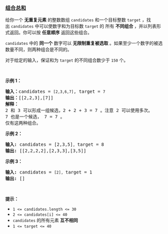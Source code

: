 ### [组合总和](https://leetcode-cn.com/problems/combination-sum)

<p>给你一个 <strong>无重复元素</strong> 的整数数组&nbsp;<code>candidates</code> 和一个目标整数&nbsp;<code>target</code>&nbsp;，找出&nbsp;<code>candidates</code>&nbsp;中可以使数字和为目标数&nbsp;<code>target</code> 的 所有<em>&nbsp;</em><strong>不同组合</strong> ，并以列表形式返回。你可以按 <strong>任意顺序</strong> 返回这些组合。</p>

<p><code>candidates</code> 中的 <strong>同一个</strong> 数字可以 <strong>无限制重复被选取</strong> 。如果至少一个数字的被选数量不同，则两种组合是不同的。&nbsp;</p>

<p>对于给定的输入，保证和为&nbsp;<code>target</code> 的不同组合数少于 <code>150</code> 个。</p>

<p>&nbsp;</p>

<p><strong>示例&nbsp;1：</strong></p>

<pre>
<strong>输入：</strong>candidates = <code>[2,3,6,7]</code>, target = <code>7</code>
<strong>输出：</strong>[[2,2,3],[7]]
<strong>解释：</strong>
2 和 3 可以形成一组候选，2 + 2 + 3 = 7 。注意 2 可以使用多次。
7 也是一个候选， 7 = 7 。
仅有这两种组合。</pre>

<p><strong>示例&nbsp;2：</strong></p>

<pre>
<strong>输入: </strong>candidates = [2,3,5]<code>, </code>target = 8
<strong>输出: </strong>[[2,2,2,2],[2,3,3],[3,5]]</pre>

<p><strong>示例 3：</strong></p>

<pre>
<strong>输入: </strong>candidates = <code>[2], </code>target = 1
<strong>输出: </strong>[]
</pre>

<p>&nbsp;</p>

<p><strong>提示：</strong></p>

<ul>
	<li><code>1 &lt;= candidates.length &lt;= 30</code></li>
	<li><code>2 &lt;= candidates[i] &lt;= 40</code></li>
	<li><code>candidates</code> 的所有元素 <strong>互不相同</strong></li>
	<li><code>1 &lt;= target &lt;= 40</code></li>
</ul>
